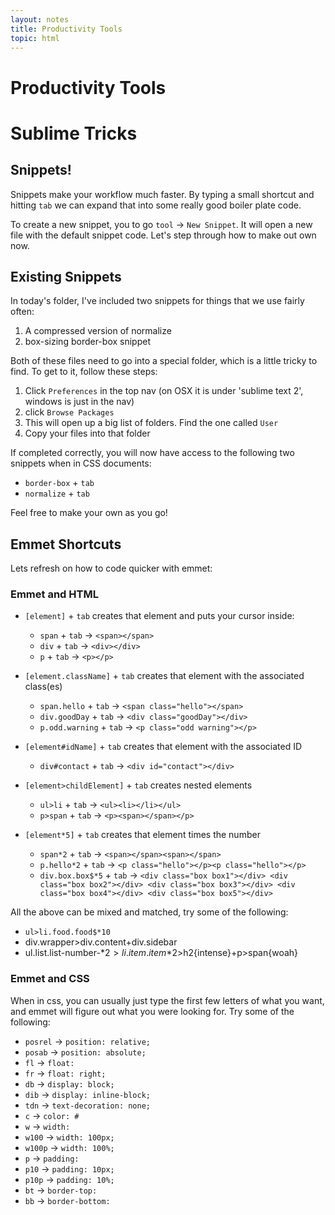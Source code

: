 ```yaml
---
layout: notes
title: Productivity Tools
topic: html
---
```


# Productivity Tools

# Sublime Tricks
## Snippets!
Snippets make your workflow much faster. By typing a small shortcut and hitting `tab` we can expand that into some really good boiler plate code.

To create a new snippet, you to go `tool` → `New Snippet`. It will open a new file with the default snippet code. Let's step through how to make out own now.

## Existing Snippets
In today's folder, I've included two snippets for things that we use fairly often:

1. A compressed version of normalize
2. box-sizing border-box snippet

Both of these files need to go into a special folder, which is a little tricky to find. To get to it, follow these steps:

1. Click `Preferences` in the top nav (on OSX it is under 'sublime text 2', windows is just in the nav)
2. click `Browse Packages`
3. This will open up a big list of folders. Find the one called `User`
4. Copy your files into that folder

If completed correctly, you will now have access to the following two snippets when in CSS documents:

* `border-box` + `tab`
* `normalize` + `tab`

Feel free to make your own as you go!

## Emmet Shortcuts

Lets refresh on how to code quicker with emmet:

### Emmet and HTML

* `[element]` + `tab` creates that element and puts your cursor inside:
	* `span` + `tab` → `<span></span>`
	* `div` + `tab` → `<div></div>`
	* `p` + `tab` → `<p></p>`

* `[element.className]` + `tab` creates that element with the associated class(es)
	* `span.hello` + `tab` → `<span class="hello"></span>`
	* `div.goodDay` + `tab` → `<div class="goodDay"></div>`
	* `p.odd.warning` + `tab` → `<p class="odd warning"></p>`

* `[element#idName]` + `tab` creates that element with the associated ID
	* `div#contact` + `tab` → `<div id="contact"></div>`

* `[element>childElement]` + `tab` creates nested elements
	* `ul>li` + `tab` → `<ul><li></li></ul>`
	* `p>span` + `tab` → `<p><span></span></p>`

* `[element*5]` + `tab` creates that element times the number
	* `span*2` + `tab` → `<span></span><span></span>`
	* `p.hello*2` + `tab` → `<p class="hello"></p><p class="hello"></p>`
	* `div.box.box$*5` + `tab` → `<div class="box box1"></div> <div class="box box2"></div> <div class="box box3"></div> <div class="box box4"></div> <div class="box box5"></div>`

All the above can be mixed and matched, try some of the following:

* `ul>li.food.food$*10`
* div.wrapper>div.content+div.sidebar
* ul.list.list-number-$*2>li.item.item$*2>h2{intense}+p>span{woah}

### Emmet and CSS
When in css, you can usually just type the first few letters of what you want, and emmet will figure out what you were looking for. Try some of the following:

* `posrel` →  `position: relative;`
* `posab` →  `position: absolute;`
* `fl` →  `float: `
* `fr` →  `float: right;`
* `db` →  `display: block;`
* `dib` →  `display: inline-block;`
* `tdn` →  `text-decoration: none;`
* `c` →  `color: #`
* `w` →  `width: `
* `w100` →  `width: 100px;`
* `w100p` →  `width: 100%;`
* `p` →  `padding: `
* `p10` →  `padding: 10px;`
* `p10p` →  `padding: 10%;`
* `bt` →  `border-top: `
* `bb` →  `border-bottom: `